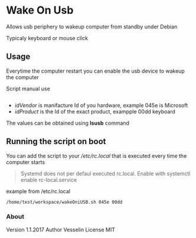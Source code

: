 # Wake On Usb
Allows usb periphery to wakeup computer from standby under Debian

Typicaly keyboard or mouse click


## Usage 

Everytime the computer restart you can enable the usb device to wakeup the computer

Script manual use 
``` sudo ./wakeOnUSB.sh {idVendor} {idProduct}
```
 - _idVendor_ is manifacture Id of you hardware, example 045e is Microsoft
 - _idProduct_ is the Id of the exact product, exampple 00dd keyboard

The values can be obtained using __lsusb__ command 

## Running the script on boot

You can add the script to your _/etc/rc.local_ that is executed every time the computer starts
> Systemd does not per defaul executed rc.local. Enable with systemctl enable rc-local.service 

example from /etc/rc.local

```
/home/test/workspace/wakeOniUSB.sh 045e 00dd

```

### About 
 
Version 1.1.2017
Author	Vesselin 
License MIT 
